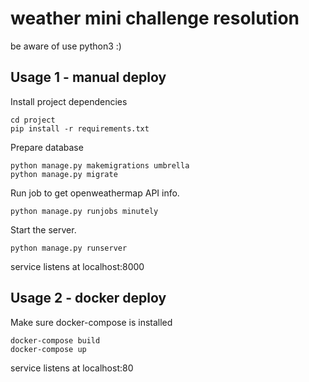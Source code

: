 weather mini challenge resolution
===============================
be aware of use python3 :)

## Usage 1 - manual deploy

Install project dependencies
```shell                                        
cd project
pip install -r requirements.txt
``` 
Prepare database
```shell
python manage.py makemigrations umbrella
python manage.py migrate
```

Run job to get openweathermap API info.

```shell
python manage.py runjobs minutely
```

Start the server.

```shell
python manage.py runserver
```
service listens at localhost:8000


## Usage 2 - docker deploy

 Make sure docker-compose is installed
```shell                                        
docker-compose build
docker-compose up
```
service listens at localhost:80